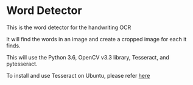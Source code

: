 # Word Detector
This is the word detector for the handwriting OCR

It will find the words in an image and create a cropped image for each it finds.

This will use the Python 3.6, OpenCV v3.3 library, Tesseract, and pytesseract.

To install and use Tesseract on Ubuntu, please refer [here](https://medium.com/@lucas63/installing-tesseract-3-04-in-ubuntu-14-04-1dae8b748a32)
